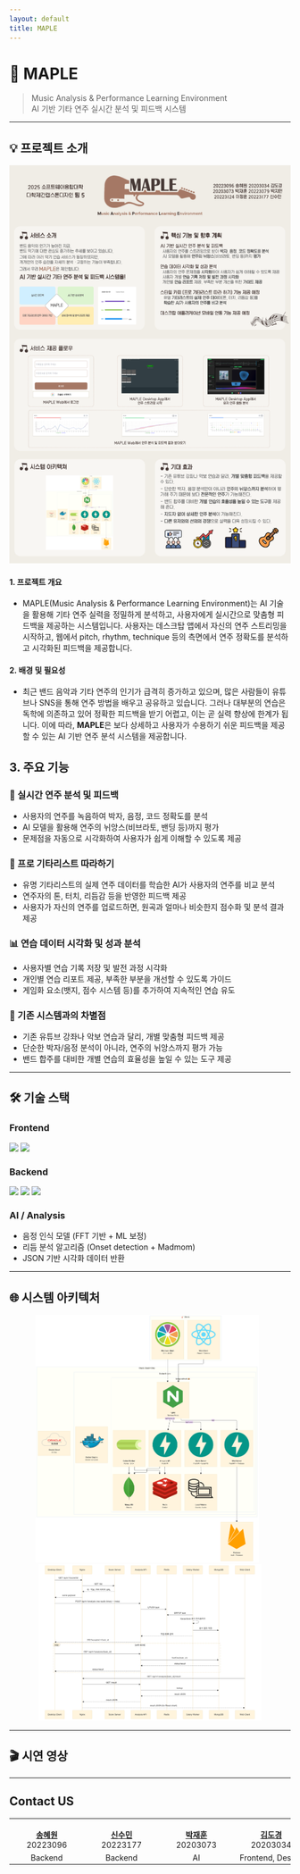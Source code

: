 ```yaml
---
layout: default
title: MAPLE
---
```


# 🎸 MAPLE
> Music Analysis & Performance Learning Environment  
> AI 기반 기타 연주 실시간 분석 및 피드백 시스템

---

## 💡 프로젝트 소개
<img src="assets/poster.png" alt="포스터" width="600" />

#### 1. 프로젝트 개요
- MAPLE(Music Analysis & Performance Learning Environment)는 AI 기술을 활용해 기타 연주 실력을 정밀하게 분석하고, 사용자에게 실시간으로 맞춤형 피드백을 제공하는 시스템입니다. 사용자는 데스크탑 앱에서 자신의 연주 스트리밍을 시작하고, 웹에서 pitch, rhythm, technique 등의 측면에서 연주 정확도를 분석하고 시각화된 피드백을 제공합니다.

#### 2. 배경 및 필요성
- 최근 밴드 음악과 기타 연주의 인기가 급격히 증가하고 있으며, 많은 사람들이 유튜브나 SNS을 통해 연주 방법을 배우고 공유하고 있습니다. 그러나 대부분의 연습은 독학에 의존하고 있어 정확한 피드백을 받기 어렵고, 이는 곧 실력 향상에 한계가 됩니다. 이에 따라, **MAPLE**은 보다 상세하고 사용자가 수용하기 쉬운 피드백을 제공할 수 있는 AI 기반 연주 분석 시스템을 제공합니다.

## 3. 주요 기능
### 🎵 실시간 연주 분석 및 피드백
- 사용자의 연주를 녹음하여 박자, 음정, 코드 정확도를 분석
- AI 모델을 활용해 연주의 뉘앙스(비브라토, 밴딩 등)까지 평가
- 문제점을 자동으로 시각화하여 사용자가 쉽게 이해할 수 있도록 제공

### 🎸 프로 기타리스트 따라하기
- 유명 기타리스트의 실제 연주 데이터를 학습한 AI가 사용자의 연주를 비교 분석
- 연주자의 톤, 터치, 리듬감 등을 반영한 피드백 제공
- 사용자가 자신의 연주를 업로드하면, 원곡과 얼마나 비슷한지 점수화 및 분석 결과 제공

### 📊 연습 데이터 시각화 및 성과 분석
- 사용자별 연습 기록 저장 및 발전 과정 시각화
- 개인별 연습 리포트 제공, 부족한 부분을 개선할 수 있도록 가이드
- 게임화 요소(뱃지, 점수 시스템 등)를 추가하여 지속적인 연습 유도

### 🚀 기존 시스템과의 차별점
- 기존 유튜브 강좌나 악보 연습과 달리, 개별 맞춤형 피드백 제공
- 단순한 박자/음정 분석이 아니라, 연주의 뉘앙스까지 평가 가능
- 밴드 합주를 대비한 개별 연습의 효율성을 높일 수 있는 도구 제공

---

## 🛠 기술 스택
### Frontend
<img src="https://img.shields.io/badge/react-%2320232a.svg?style=for-the-badge&logo=react&logoColor=%2361DAFB"/>
<img src="https://img.shields.io/badge/tailwindcss-%2338B2AC.svg?style=for-the-badge&logo=tailwind-css&logoColor=white"/>

### Backend
<img src="https://img.shields.io/badge/python-3670A0?style=for-the-badge&logo=python&logoColor=ffdd54"/>
<img src="https://img.shields.io/badge/FastAPI-005571?style=for-the-badge&logo=fastapi"/>
<img src="https://img.shields.io/badge/firebase-%23039BE5.svg?style=for-the-badge&logo=firebase"/>

### AI / Analysis
- 음정 인식 모델 (FFT 기반 + ML 보정)
- 리듬 분석 알고리즘 (Onset detection + Madmom)
- JSON 기반 시각화 데이터 반환

---

## 🌐 시스템 아키텍처
<div align="center">
  <img src="assets/system architecture_01.png" alt="시스템 아키텍처 1" width="400" style="margin-right: 10px;" />
  <img src="assets/system architecture_02.png" alt="시스템 아키텍처 2" width="400" />
</div>

---

## 🎬 시연 영상

---

## Contact US
<table>
  <tr align="center">
    <td style="min-width: 120px;">
      <a href="https://github.com/20223096">
        <br />
        <b>송혜원</b>
      </a>
      <br />
      20223096
    </td>
    <td style="min-width: 120px;">
      <a href="https://github.com/syngrxm">
        <br />
        <b>신수민</b>
      </a>
      <br />
      20223177
    </td>
    <td style="min-width: 120px;">
      <a href="https://github.com/lovelyoverflow">
        <br />
        <b>박재훈</b>
      </a>
      <br />
      20203073
    </td>
    <td style="min-width: 120px;">
      <a href="https://github.com/dgKim1">
        <br />
        <b>김도경</b>
      </a>
      <br />
      20203034
    </td>
    <td style="min-width: 120px;">
      <a href="https://github.com/qkrwlalss">
        <br />
        <b>박지민</b>
      </a>
      <br />
      20223079
    </td>
    <td style="min-width: 120px;">
      <a href="https://github.com/lyun1015">
        <br />
        <b>이정윤</b>
      </a>
      <br />
      20223124
    </td>
  </tr>
  <tr align="center">
    <td>Backend</td>
    <td>Backend</td>
    <td>AI</td>
    <td>Frontend, Design</td>
    <td>Frontend, Design</td>
    <td>Frontend, Design</td>
  </tr>
</table>
